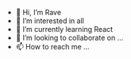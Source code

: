 - 👋 Hi, I’m Rave
- 👀 I’m interested in all
- 🌱 I’m currently learning React
- 💞️ I’m looking to collaborate on ...
- 📫 How to reach me ...

<!---
RaveO7/RaveO7 is a ✨ special ✨ repository because its `README.md` (this file) appears on your GitHub profile.
You can click the Preview link to take a look at your changes.
--->
